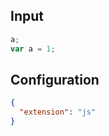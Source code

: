 
## Input
```javascript input
a;
var a = 1;
```

## Configuration
```json configuration
{
  "extension": "js"
}
```
